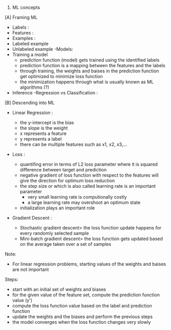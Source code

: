 1. ML concepts

[A] Framing ML
- Labels :
- Features :
- Examples :
 - Labeled example
 - Unlabeled example
-Models:
 - Training a model
   - prediction function (model) gets trained using the identified labels
   - prediction function is a mapping between the features and the labels
   - through training, the weights and baises in the prediction function get optimized to minimize loss function
   - the minimization happens through what is usually known as ML algorithms (?)
 - Inference
-Regression vs Classification :

[B] Descending into ML
- Linear Regression :
  - the y-intercept is the bias 
  - the slope is the weight 
  - x represents a feature
  - y represents a label
  - there can be multiple features such as x1, x2, x3,...
 
- Loss :
  - quantifing error in terms of L2 loss parameter where it is squared difference between target and prediction
  - negative gradient of loss function with respect to the features will give the direction for optimum loss reduction
  - the step size or which is also called learning rate is an important parameter
    - very small learning rate is computionally costly
    - a large learning rate may overshoot an optimum state
  - initialization plays an important role 

- Gradient Descent :
  - Stochastic gradient descent> the loss function update happens for every randomly selected sample
  - Mini-batch gradient descent> the loss function gets updated based on the average taken over a set of samples
   
Note:
- For linear regression problems, starting values of the weights and baises are not important

Steps:
- start with an initial set of weights and biases
- for the given value of the feature set, compute the prediction function value (y')
- compute the loss function value based on the label and prediction function
- update the weights and the biases and perform the previous steps
- the model converges when the loss function changes very slowly 

